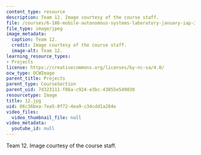 ```yaml
---
content_type: resource
description: Team 12. Image courtesy of the course staff.
file: /courses/6-186-mobile-autonomous-systems-laboratory-january-iap-2005/86c36bea7ea50f724ea9c34cdd1a284e_12.jpg
file_type: image/jpeg
image_metadata:
  caption: Team 12.
  credit: Image courtesy of the course staff.
  image-alt: Team 12.
learning_resource_types:
- Projects
license: https://creativecommons.org/licenses/by-nc-sa/4.0/
ocw_type: OCWImage
parent_title: Projects
parent_type: CourseSection
parent_uid: 7d323111-f06a-c924-e3bc-43855e549030
resourcetype: Image
title: 12.jpg
uid: 86c36bea-7ea5-0f72-4ea9-c34cdd1a284e
video_files:
  video_thumbnail_file: null
video_metadata:
  youtube_id: null
---
```

Team 12. Image courtesy of the course staff.